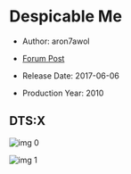# Despicable Me

* Author: aron7awol

* [Forum Post](https://www.avsforum.com/threads/bass-eq-for-filtered-movies.2995212/post-57618132)

* Release Date: 2017-06-06
* Production Year: 2010

## DTS:X

![img 0](https://i.imgur.com/zgE3XNs.jpg)

![img 1](https://i.imgur.com/Q9TMlgp.jpg)

